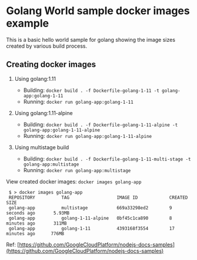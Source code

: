 # Golang World sample docker images example


This is a basic hello world sample for golang showing the image sizes created by various build process.


## Creating docker images

1. Using golang:1.11
    * Building: `docker build . -f Dockerfile-golang-1-11 -t golang-app:golang-1-11`
    * Running: `docker run golang-app:golang-1-11`

2. Using golang:1.11-alpine

    * Building: `docker build . -f Dockerfile-golang-1-11-alpine -t golang-app:golang-1-11-alpine`
    * Running: `docker run golang-app:golang-1-11-alpine`

3. Using multistage build

    * Building: `docker build . -f Dockerfile-golang-1-11-multi-stage -t golang-app:multistage`
    * Running: `docker run golang-app:multistage`


View created docker images: `docker images golang-app`


```
 $ > docker images golang-app
 REPOSITORY          TAG                  IMAGE ID            CREATED             SIZE
 golang-app          multistage           669a33298ed2        9 seconds ago       5.93MB
 golang-app          golang-1-11-alpine   0bf45c1ca890        8 minutes ago       311MB
 golang-app          golang-1-11          4393168f3554        17 minutes ago      776MB
```

Ref: [https://github.com/GoogleCloudPlatform/nodejs-docs-samples](https://github.com/GoogleCloudPlatform/nodejs-docs-samples)
